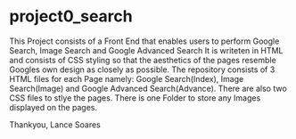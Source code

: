 # project0_search

This Project consists of a Front End that enables users to perform Google Search, Image Search and Google Advanced Search
It is writeten in HTML and consists of CSS styling so that the aesthetics of the pages resemble Googles own design as closely as possible.
The repository consists of 3 HTML files for each Page namely: Google Search(Index), Image Search(Image) and Google Advanced Search(Advance).
There are also two CSS files to stlye the pages.
There is one Folder to store any Images displayed on the pages.

Thankyou, 
Lance Soares

